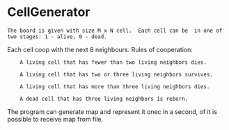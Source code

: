 # CellGenerator

    The board is given with size M x N cell.  Each cell can be  in one of two stages: 1 - alive, 0 - dead.
Each cell coop with the next 8 neighbours. 
    Rules of cooperation:

        A living cell that has fewer than two living neighbors dies.

        A living cell that has two or three living neighbors survives.

        A living cell that has more than three living neighbors dies.

        A dead cell that has three living neighbors is reborn.
The program can generate map and represent it onec in a second, of it is possible to receive map from file.